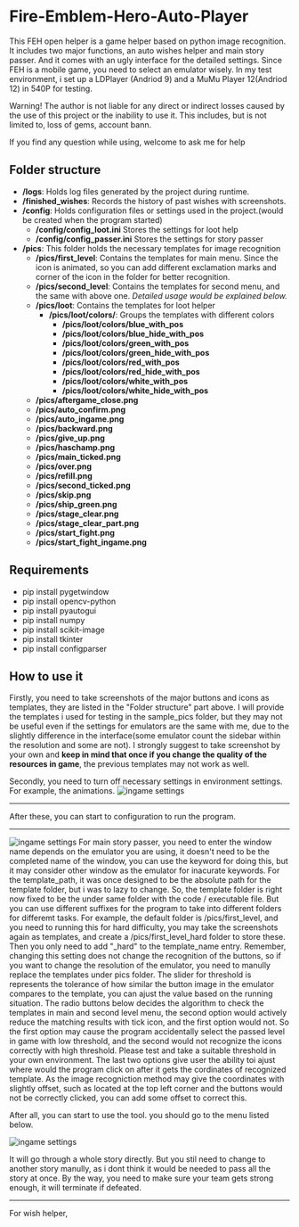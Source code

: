 # Fire-Emblem-Hero-Auto-Player
This FEH open helper is a game helper based on python image recognition. It includes two major functions, an auto wishes helper and main story passer. And it comes with an ugly interface for the detailed settings.
Since FEH is a mobile game, you need to select an emulator wisely. In my test environment, i set up a LDPlayer (Andriod 9) and a MuMu Player 12(Andriod 12) in 540P for testing.

Warning! The author is not liable for any direct or indirect losses caused by the use of this project or the inability to use it. This includes, but is not limited to, loss of gems, account bann.

If you find any question while using, welcome to ask me for help

## Folder structure

- **/logs**: Holds log files generated by the project during runtime. 
- **/finished_wishes**: Records the history of past wishes with screenshots.
- **/config**: Holds configuration files or settings used in the project.(would be created when the program started)
  - **/config/config_loot.ini** Stores the settings for loot help
  - **/config/config_passer.ini** Stores the settings for story passer
- **/pics**: This folder holds the necessary templates for image recognition
  - **/pics/first_level**: Contains the templates for main menu. Since the icon is animated, so you can add different exclamation marks and corner of the icon in the folder for better recognition. 
  - **/pics/second_level**: Contains the templates for second menu, and the same with above one. *Detailed usage would be explained below.*
  - **/pics/loot**: Contains the templates for loot helper
    - **/pics/loot/colors/**: Groups the templates with different colors
      - **/pics/loot/colors/blue_with_pos**
      - **/pics/loot/colors/blue_hide_with_pos**
      - **/pics/loot/colors/green_with_pos**
      - **/pics/loot/colors/green_hide_with_pos**
      - **/pics/loot/colors/red_with_pos**
      - **/pics/loot/colors/red_hide_with_pos**
      - **/pics/loot/colors/white_with_pos**
      - **/pics/loot/colors/white_hide_with_pos**
  - **/pics/aftergame_close.png**
  - **/pics/auto_confirm.png**
  - **/pics/auto_ingame.png**
  - **/pics/backward.png**
  - **/pics/give_up.png**
  - **/pics/haschamp.png**
  - **/pics/main_ticked.png**
  - **/pics/over.png**
  - **/pics/refill.png**
  - **/pics/second_ticked.png**
  - **/pics/skip.png**
  - **/pics/ship_green.png**
  - **/pics/stage_clear.png**
  - **/pics/stage_clear_part.png**
  - **/pics/start_fight.png**
  - **/pics/start_fight_ingame.png**


## Requirements

- pip install pygetwindow
- pip install opencv-python
- pip install pyautogui
- pip install numpy
- pip install scikit-image
- pip install tkinter
- pip install configparser

## How to use it

Firstly, you need to take screenshots of the major buttons and icons as templates, they are listed in the "Folder structure" part above. I will provide the templates i used for testing in the sample_pics folder, but they may not be useful even if the settings for emulators are the same with me, due to the slightly difference in the interface(some emulator count the sidebar within the resolution and some are not). I strongly suggest to take screenshot by your own and **keep in mind that once if you change the quality of the resources in game**, the previous templates may not work as well.

Secondly, you need to turn off necessary settings in environment settings. For example, the animations.
![ingame settings](sample_pictures/e_settings.png)

---

After these, you can start to configuration to run the program.

---

![ingame settings](sample_pictures/main_menu_1.png)
For main story passer, you need to enter the window name depends on the emulator you are using, it doesn't need to be the completed name of the window, you can use the keyword for doing this, but it may consider other window as the emulator for inacurate keywords.
For the template_path, it was once designed to be the absolute path for the template folder, but i was to lazy to change. So, the template folder is right now fixed to be the under same folder with the code / executable file. But you can use different suffixes for the program to take into different folders for differemt tasks. For example, the default folder is /pics/first_level, and you need to running this for hard difficulty, you may take the screenshots again as templates, and create a /pics/first_level_hard folder to store these. Then you only need to add "_hard" to the template_name entry. Remember, changing this setting does not change the recognition of the buttons, so if you want to change the resolution of the emulator, you need to manully replace the templates under pics folder.
The slider for threshold is represents the tolerance of how similar the button image in the emulator compares to the template, you can ajust the value based on the running situation.
The radio buttons below decides the algorithm to check the templates in main and second level menu, the second option would actively reduce the matching results with tick icon, and the first option would not. So the first option may cause the program accidentally select the passed level in game with low threshold, and the second would not recognize the icons correctly with high threshold. Please test and take a suitable threshold in your own environment.
The last two options give user the ability toi ajust where would the program click on after it gets the cordinates of recognized template. As the image recogniction method may give the coordinates with slightly offset, such as located at the top left corner and the buttons would not be correctly clicked, you can add some offset to correct this.

After all, you can start to use the tool. you should go to the menu listed below.

![ingame settings](sample_pictures/first_level.png)

It will go through a whole story directly. But you stil need to change to another story manully, as i dont think it would be needed to pass all the story at once. By the way, you need to make sure your team gets strong enough, it will terminate if defeated.

---

For wish helper,
